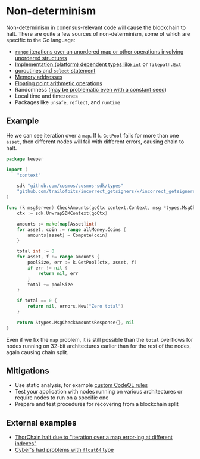 # Non-determinism

Non-determinism in conensus-relevant code will cause the blockchain to halt.
There are quite a few sources of non-determinism, some of which are specific to the Go language:

* [`range` iterations over an unordered map or other operations involving unordered structures](https://lev.pm/posts/2020-04-18-golang-map-randomness/)
* [Implementation (platform) dependent types like `int`](https://go.dev/ref/spec#Numeric_types) or `filepath.Ext`
* [goroutines and `select` statement](https://github.com/golang/go/issues/33702)
* [Memory addresses](https://github.com/cosmos/cosmos-sdk/issues/11726#issuecomment-1108427164)
* [Floating point arithmetic operations](https://en.wikipedia.org/wiki/Floating-point_arithmetic#Accuracy_problems)
* Randomness ([may be problematic even with a constant seed](https://github.com/golang/go/issues/42701))
* Local time and timezones
* Packages like `unsafe`, `reflect`, and `runtime`

## Example 

He we can see iteration over a `map`. If `k.GetPool` fails for more than one `asset`, then different nodes will fail with different errors, causing chain to halt.

```go
package keeper

import (
    "context"

    sdk "github.com/cosmos/cosmos-sdk/types"
    "github.com/trailofbits/incorrect_getsigners/x/incorrect_getsigners/types"
)

func (k msgServer) CheckAmounts(goCtx context.Context, msg *types.MsgCheckAmounts) (*types.MsgCheckAmountsResponse, error) {
    ctx := sdk.UnwrapSDKContext(goCtx)

    amounts := make(map[Asset]int)
    for asset, coin := range allMoney.Coins {
        amounts[asset] = Compute(coin)
    }

    total int := 0
    for asset, f := range amounts {
        poolSize, err := k.GetPool(ctx, asset, f)
        if err != nil {
            return nil, err
        }
        total += poolSize
    }

    if total == 0 {
        return nil, errors.New("Zero total")
    }

    return &types.MsgCheckAmountsResponse{}, nil
}

```

Even if we fix the `map` problem, it is still possible than the `total` overflows for nodes running on 32-bit architectures earlier than for the rest of the nodes, again causing chain split.

## Mitigations

- Use static analysis, for example [custom CodeQL rules](https://github.com/crypto-com/cosmos-sdk-codeql)
- Test your application with nodes running on various architectures or require nodes to run on a specific one
- Prepare and test procedures for recovering from a blockchain split

## External examples
- [ThorChain halt due to "iteration over a map error-ing at different indexes"](https://gitlab.com/thorchain/thornode/-/issues/1169)
- [Cyber's had problems with `float64` type](https://github.com/cybercongress/go-cyber/issues/66)